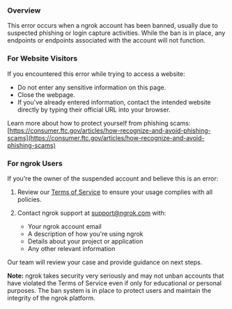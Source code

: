 ### Overview

This error occurs when a ngrok account has been banned, usually due to suspected phishing or login capture activities. While the ban is in place, any endpoints or endpoints associated with the account will not function.

### For Website Visitors

If you encountered this error while trying to access a website:

- Do not enter any sensitive information on this page.
- Close the webpage.
- If you've already entered information, contact the intended website directly by typing their official URL into your browser.

Learn more about how to protect yourself from phishing scams: [https://consumer.ftc.gov/articles/how-recognize-and-avoid-phishing-scams](https://consumer.ftc.gov/articles/how-recognize-and-avoid-phishing-scams)

### For ngrok Users

If you're the owner of the suspended account and believe this is an error:

1. Review our [Terms of Service](https://ngrok.com/tos) to ensure your usage complies with all policies.
2. Contact ngrok support at [support@ngrok.com](mailto:support@ngrok.com) with:

   - Your ngrok account email
   - A description of how you're using ngrok
   - Details about your project or application
   - Any other relevant information

Our team will review your case and provide guidance on next steps.

**Note:** ngrok takes security very seriously and may not unban accounts that have violated the Terms of Service even if only for educational or personal purposes. The ban system is in place to protect users and maintain the integrity of the ngrok platform.
